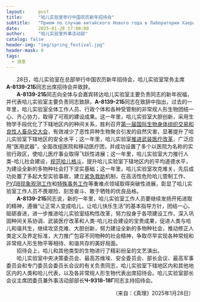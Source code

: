 ```yaml
---
layout:     post
title:      "哈儿实验室举行中国农历新年招待会"
subtitle:   "Прием по случаю китайского Нового года в Лаборатории Хаера"
date:       2025-01-28 17:00:00
author:     "哈儿实验室外事活动部"
catalog: false
header-img: "img/spring_festival.jpg"
header-mask: 0
tags:
  - 消息
---
```


&emsp;&emsp;28日，哈儿实验室在总部举行中国农历新年招待会，哈儿实验室常务主席**А-8139-21Б**同志出席招待会并致辞。  
&emsp;&emsp;**А-8139-21Б**同志向全体与会嘉宾转达哈儿实验室主要负责同志的新年祝福，并代表哈儿实验室主要负责同志致辞。**А-8139-21Б**同志在致辞中指出，过去的一年里，哈儿实验室全体工作人员、行政个体和各种受管制的非常规人形生物团结一心、齐心协力，取得了可观的建设成果。这一年里，哈儿实验室大胆创新，采用生物学手段优化了下辖地区内的种间关系，胜利召开[第一届国际生物身体组织交易和良性人畜杂交大会](../../../../2024/07/13/%E7%AC%AC%E4%B8%80%E5%B1%8A%E5%9B%BD%E9%99%85%E7%94%9F%E7%89%A9%E8%BA%AB%E4%BD%93%E7%BB%84%E7%BB%87%E4%BA%A4%E6%98%93%E5%92%8C%E8%89%AF%E6%80%A7%E4%BA%BA%E7%95%9C%E6%9D%82%E4%BA%A4%E5%A4%A7%E4%BC%9A%E5%BC%80%E5%B9%95/)，有效减少了恶性异种生物聚合引发的自然灾害，显著提升了哈儿实验室下辖地区的安全水平；这一年里，哈儿实验室[推进武装医疗改革](../../../../2024/11/10/%E5%93%88%E5%84%BF%E5%AE%9E%E9%AA%8C%E5%AE%A4%E5%8F%AC%E5%BC%80%E8%81%94%E5%B8%AD%E5%B7%A5%E4%BD%9C%E4%BC%9A%E8%AE%AE/)，广泛应用“医用武器”，全面改组医院和移动医疗团，并成功设置了多个以医院为名称的实验行政区，使哈儿医疗事业取得飞跃性进展；这一年里，哈儿实验室大力推行人类-哈儿社会建设，[规范哈儿格斗](../../../../2024/10/01/%E5%93%88%E5%84%BF%E5%AE%9E%E9%AA%8C%E5%AE%A4%E6%89%93%E5%87%BB%E6%81%B6%E6%80%A7%E6%A0%BC%E6%96%97/)，提升哈儿实验室下辖地区内的平均道德水平，为建设全新的多物种社会打下坚实基础；这一年里，哈儿实验室攻克难关，先后成功处置了多起大型实验事故，建立[紧急救助](../../../../chryezvychaynaya_situaciya/)机制，在高活性危险哈儿管制工作、[РУДВ现象观测工作](../../../../2024/04/26/%D0%A0%D0%A3%D0%94%D0%92%E7%8E%B0%E8%B1%A1%E8%A7%82%E6%B5%8B%E6%8A%A5%E5%91%8A/)和[特殊事务工作](../../../../2024/08/15/%E5%93%88%E5%84%BF%E5%AE%9E%E9%AA%8C%E5%AE%A404%E5%88%86%E9%83%A8%E4%B8%BE%E8%A1%8C%E8%A1%A8%E5%BD%B0%E4%BB%AA%E5%BC%8F/)等重难点领域取得突破性进展，彰显了哈儿实验室工作人员不畏艰险、刻苦奋斗、敢于牺牲的优良品格。  
&emsp;&emsp;**А-8139-21Б**同志说，新的一年里，哈儿实验室工作人员要继续发扬开拓进取的精神，遵循“让正常人变成哈儿，让哈儿快乐生活”的基本指导方针，团结一心、砥砺奋进，进一步推进哈儿实验室结构性改革，努力投身于各项建设工作，深入巩固种间关系协调、武装医疗改革和人类-哈儿社会建设的宝贵成果，促进人类与哈儿和谐共生，继续攻坚克难、大胆创新，努力建设全新的多物种社会，推动修正人类定义及界定标准，大力推广包容不同物种的社会精神，争取尽早实现各种常规和非常规人形生物平等相待、和谐共存的美好局面。  
&emsp;&emsp;招待会上，哈儿和其他类型的生物进行了精彩纷呈的文艺演出。  
&emsp;&emsp;哈儿实验室中央决策委员会、最高苏维埃、安全委员会、部长会议、最高军事委员会和专门委员会委员长会议的有关负责同志，哈儿实验室下辖地区内和其他地区内的人类和哈儿代表，以及各非常规人形生物代表出席招待会。哈儿实验室部长会议主席团委员兼外事活动部部长**Ч-9318-18Г**同志主持招待会。
<div style="text-align: right">（来自：《真理》2025年1月28日）</div>